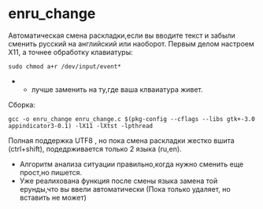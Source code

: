 # enru_change

Автоматическая смена раскладки,если вы вводите текст и забыли сменить русский на английский или наоборот.
Первым делом настроем X11, а точнее обработку клавиатуры:
```
sudo chmod a+r /dev/input/event*
```
* - лучше заменить на ту,где ваша клваиатура живет.

Сборка:
```
gcc -o enru_change enru_change.c $(pkg-config --cflags --libs gtk+-3.0 appindicator3-0.1) -lX11 -lXtst -lpthread
```
Полная поддержка UTF8 , но пока смена раскладки жестко вшита (ctrl+shift), подедрживается только 2 языка (ru,en). 
 - Алгоритм анализа ситуации правильно,когда нужно сменить еще прост,но пишется.
 - Уже реалихована функция после смены языка замена той ерунды,что вы ввели автоматически (Пока только удаляет, но вставить не может)
